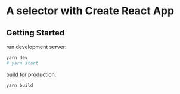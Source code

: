 # A selector with Create React App

## Getting Started

run development server:

```bash
yarn dev
# yarn start
```

build for production:

```bash
yarn build
```


